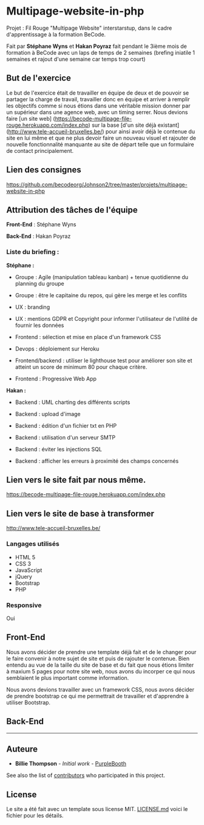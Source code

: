 # Multipage-website-in-php


Projet : Fil Rouge "Multipage Website" interstarstup, dans le cadre d'apprentissage à la formation BeCode.

Fait par __Stéphane Wyns__ et __Hakan Poyraz__ fait pendant le 3ième mois de formation à BeCode avec un laps de temps de 2 semaines (brefing iniatile 1 semaines et rajout d'une semaine car temps trop court)


## But de l'exercice


Le but de l'exercice était de travailler en équipe de deux et de pouvoir se partager la charge de travail, travailler donc en équipe et arriver à remplir les objectifs comme si nous étions dans une véritable mission donner par un supérieur dans une agence web, avec un timing serrer. Nous devions faire [un site web] (https://becode-multipage-file-rouge.herokuapp.com/index.php) sur la base [d'un site déjà existant] (http://www.tele-accueil-bruxelles.be/) pour ainsi avoir déjà le contenue du site en lui même et que ne plus devoir faire un nouveau visuel et rajouter de nouvelle fonctionnalité manquante au site de départ telle que un formulaire de contact principalement.


## Lien des consignes


https://github.com/becodeorg/Johnson2/tree/master/projets/multipage-website-in-php


## Attribution des tâches de l'équipe


**Front-End** : Stéphane Wyns  

**Back-End** : Hakan Poyraz  


### Liste du briefing :  


**Stéphane :**  

* Groupe : Agile (manipulation tableau kanban) + tenue quotidienne du planning du groupe

* Groupe : être le capitaine du repos, qui gère les merge et les conflits

* UX : branding

* UX : mentions GDPR et Copyright pour informer l'utilisateur de l'utilité de fournir les données

* Frontend : sélection et mise en place d'un framework CSS

* Devops : déploiement sur Heroku

* Frontend/backend : utiliser le lighthouse test pour améliorer son site et atteint un score de minimum 80 pour chaque critère.

* Frontend : Progressive Web App  


**Hakan :**  

* Backend : UML charting des différents scripts

* Backend : upload d'image

* Backend : édition d'un fichier txt en PHP

* Backend : utilisation d'un serveur SMTP

* Backend : éviter les injections SQL

* Backend : afficher les erreurs à proximité des champs concernés  



## Lien vers le site fait par nous même.


  https://becode-multipage-file-rouge.herokuapp.com/index.php


## Lien vers le site de base à transformer


  http://www.tele-accueil-bruxelles.be/


### Langages utilisés


* HTML 5
* CSS 3
* JavaScript
* jQuery
* Bootstrap
* PHP


### Responsive


Oui


## Front-End

Nous avons décider de prendre une template déjà fait et de le changer pour le faire convenir à notre sujet de site et puis de rajouter le contenue. Bien entendu au vue de la taille du site de base et du fait que nous étions limiter à maxium 5 pages pour notre site web, nous avons du incorper ce qui nous semblaient le plus important comme information.

Nous avons devions travailler avec un framework CSS, nous avons décider de prendre bootstrap ce qui me permettrait de travailler et d'apprendre à utiliser Bootstrap.


## Back-End



----------------------------------

## Auteure


* **Billie Thompson** - *Initial work* - [PurpleBooth](https://github.com/PurpleBooth)

See also the list of [contributors](https://github.com/your/project/contributors) who participated in this project.


## License


Le site a été fait avec un template sous license MIT. [LICENSE.md](LICENSE.md) voici le fichier pour les détails.
